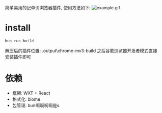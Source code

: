 简单易用的记单词浏览器插件, 使用方法如下:
![example.gif](https://i.imgur.com/tdqxiJ7.gif)

# install
```shell
bun run build
``` 
解压后的插件位置: .output\chrome-mv3-build
之后谷歌浏览器开发者模式直接安装插件即可

# 依赖
- 框架: WXT + React
- 格式化: biome
- 包管理: bun啊啊啊啊是s
